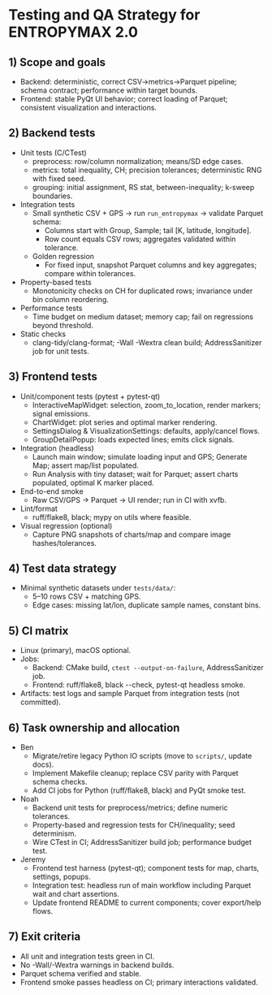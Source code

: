 # Testing and QA Strategy for ENTROPYMAX 2.0

## 1) Scope and goals
- Backend: deterministic, correct CSV→metrics→Parquet pipeline; schema contract; performance within target bounds.
- Frontend: stable PyQt UI behavior; correct loading of Parquet; consistent visualization and interactions.

## 2) Backend tests
- Unit tests (C/CTest)
  - preprocess: row/column normalization; means/SD edge cases.
  - metrics: total inequality, CH; precision tolerances; deterministic RNG with fixed seed.
  - grouping: initial assignment, RS stat, between-inequality; k-sweep boundaries.
- Integration tests
  - Small synthetic CSV + GPS → run `run_entropymax` → validate Parquet schema:
    - Columns start with Group, Sample; tail [K, latitude, longitude].
    - Row count equals CSV rows; aggregates validated within tolerance.
  - Golden regression
    - For fixed input, snapshot Parquet columns and key aggregates; compare within tolerances.
- Property-based tests
  - Monotonicity checks on CH for duplicated rows; invariance under bin column reordering.
- Performance tests
  - Time budget on medium dataset; memory cap; fail on regressions beyond threshold.
- Static checks
  - clang-tidy/clang-format; -Wall -Wextra clean build; AddressSanitizer job for unit tests.

## 3) Frontend tests
- Unit/component tests (pytest + pytest-qt)
  - InteractiveMapWidget: selection, zoom_to_location, render markers; signal emissions.
  - ChartWidget: plot series and optimal marker rendering.
  - SettingsDialog & VisualizationSettings: defaults, apply/cancel flows.
  - GroupDetailPopup: loads expected lines; emits click signals.
- Integration (headless)
  - Launch main window; simulate loading input and GPS; Generate Map; assert map/list populated.
  - Run Analysis with tiny dataset; wait for Parquet; assert charts populated, optimal K marker placed.
- End-to-end smoke
  - Raw CSV/GPS → Parquet → UI render; run in CI with xvfb.
- Lint/format
  - ruff/flake8, black; mypy on utils where feasible.
- Visual regression (optional)
  - Capture PNG snapshots of charts/map and compare image hashes/tolerances.

## 4) Test data strategy
- Minimal synthetic datasets under `tests/data/`:
  - 5–10 rows CSV + matching GPS.
  - Edge cases: missing lat/lon, duplicate sample names, constant bins.

## 5) CI matrix
- Linux (primary), macOS optional.
- Jobs:
  - Backend: CMake build, `ctest --output-on-failure`, AddressSanitizer job.
  - Frontend: ruff/flake8, black --check, pytest-qt headless smoke.
- Artifacts: test logs and sample Parquet from integration tests (not committed).

## 6) Task ownership and allocation
- Ben
  - Migrate/retire legacy Python IO scripts (move to `scripts/`, update docs).
  - Implement Makefile cleanup; replace CSV parity with Parquet schema checks.
  - Add CI jobs for Python (ruff/flake8, black) and PyQt smoke test.
- Noah
  - Backend unit tests for preprocess/metrics; define numeric tolerances.
  - Property-based and regression tests for CH/inequality; seed determinism.
  - Wire CTest in CI; AddressSanitizer build job; performance budget test.
- Jeremy
  - Frontend test harness (pytest-qt); component tests for map, charts, settings, popups.
  - Integration test: headless run of main workflow including Parquet wait and chart assertions.
  - Update frontend README to current components; cover export/help flows.

## 7) Exit criteria
- All unit and integration tests green in CI.
- No -Wall/-Wextra warnings in backend builds.
- Parquet schema verified and stable.
- Frontend smoke passes headless on CI; primary interactions validated.


